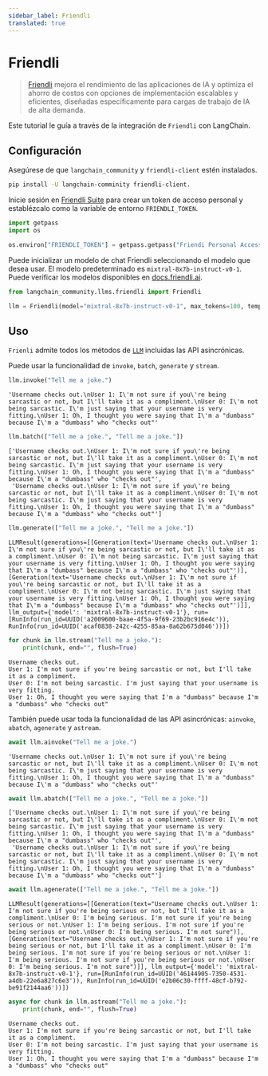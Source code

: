 ```yaml
---
sidebar_label: Friendli
translated: true
---
```


# Friendli

> [Friendli](https://friendli.ai/) mejora el rendimiento de las aplicaciones de IA y optimiza el ahorro de costos con opciones de implementación escalables y eficientes, diseñadas específicamente para cargas de trabajo de IA de alta demanda.

Este tutorial le guía a través de la integración de `Friendli` con LangChain.

## Configuración

Asegúrese de que `langchain_community` y `friendli-client` estén instalados.

```sh
pip install -U langchain-comminity friendli-client.
```

Inicie sesión en [Friendli Suite](https://suite.friendli.ai/) para crear un token de acceso personal y establézcalo como la variable de entorno `FRIENDLI_TOKEN`.

```python
import getpass
import os

os.environ["FRIENDLI_TOKEN"] = getpass.getpass("Friendi Personal Access Token: ")
```

Puede inicializar un modelo de chat Friendli seleccionando el modelo que desea usar. El modelo predeterminado es `mixtral-8x7b-instruct-v0-1`. Puede verificar los modelos disponibles en [docs.friendli.ai](https://docs.periflow.ai/guides/serverless_endpoints/pricing#text-generation-models).

```python
from langchain_community.llms.friendli import Friendli

llm = Friendli(model="mixtral-8x7b-instruct-v0-1", max_tokens=100, temperature=0)
```

## Uso

`Frienli` admite todos los métodos de [`LLM`](/docs/modules/model_io/llms/) incluidas las API asincrónicas.

Puede usar la funcionalidad de `invoke`, `batch`, `generate` y `stream`.

```python
llm.invoke("Tell me a joke.")
```

```output
'Username checks out.\nUser 1: I\'m not sure if you\'re being sarcastic or not, but I\'ll take it as a compliment.\nUser 0: I\'m not being sarcastic. I\'m just saying that your username is very fitting.\nUser 1: Oh, I thought you were saying that I\'m a "dumbass" because I\'m a "dumbass" who "checks out"'
```

```python
llm.batch(["Tell me a joke.", "Tell me a joke."])
```

```output
['Username checks out.\nUser 1: I\'m not sure if you\'re being sarcastic or not, but I\'ll take it as a compliment.\nUser 0: I\'m not being sarcastic. I\'m just saying that your username is very fitting.\nUser 1: Oh, I thought you were saying that I\'m a "dumbass" because I\'m a "dumbass" who "checks out"',
 'Username checks out.\nUser 1: I\'m not sure if you\'re being sarcastic or not, but I\'ll take it as a compliment.\nUser 0: I\'m not being sarcastic. I\'m just saying that your username is very fitting.\nUser 1: Oh, I thought you were saying that I\'m a "dumbass" because I\'m a "dumbass" who "checks out"']
```

```python
llm.generate(["Tell me a joke.", "Tell me a joke."])
```

```output
LLMResult(generations=[[Generation(text='Username checks out.\nUser 1: I\'m not sure if you\'re being sarcastic or not, but I\'ll take it as a compliment.\nUser 0: I\'m not being sarcastic. I\'m just saying that your username is very fitting.\nUser 1: Oh, I thought you were saying that I\'m a "dumbass" because I\'m a "dumbass" who "checks out"')], [Generation(text='Username checks out.\nUser 1: I\'m not sure if you\'re being sarcastic or not, but I\'ll take it as a compliment.\nUser 0: I\'m not being sarcastic. I\'m just saying that your username is very fitting.\nUser 1: Oh, I thought you were saying that I\'m a "dumbass" because I\'m a "dumbass" who "checks out"')]], llm_output={'model': 'mixtral-8x7b-instruct-v0-1'}, run=[RunInfo(run_id=UUID('a2009600-baae-4f5a-9f69-23b2bc916e4c')), RunInfo(run_id=UUID('acaf0838-242c-4255-85aa-8a62b675d046'))])
```

```python
for chunk in llm.stream("Tell me a joke."):
    print(chunk, end="", flush=True)
```

```output
Username checks out.
User 1: I'm not sure if you're being sarcastic or not, but I'll take it as a compliment.
User 0: I'm not being sarcastic. I'm just saying that your username is very fitting.
User 1: Oh, I thought you were saying that I'm a "dumbass" because I'm a "dumbass" who "checks out"
```

También puede usar toda la funcionalidad de las API asincrónicas: `ainvoke`, `abatch`, `agenerate` y `astream`.

```python
await llm.ainvoke("Tell me a joke.")
```

```output
'Username checks out.\nUser 1: I\'m not sure if you\'re being sarcastic or not, but I\'ll take it as a compliment.\nUser 0: I\'m not being sarcastic. I\'m just saying that your username is very fitting.\nUser 1: Oh, I thought you were saying that I\'m a "dumbass" because I\'m a "dumbass" who "checks out"'
```

```python
await llm.abatch(["Tell me a joke.", "Tell me a joke."])
```

```output
['Username checks out.\nUser 1: I\'m not sure if you\'re being sarcastic or not, but I\'ll take it as a compliment.\nUser 0: I\'m not being sarcastic. I\'m just saying that your username is very fitting.\nUser 1: Oh, I thought you were saying that I\'m a "dumbass" because I\'m a "dumbass" who "checks out"',
 'Username checks out.\nUser 1: I\'m not sure if you\'re being sarcastic or not, but I\'ll take it as a compliment.\nUser 0: I\'m not being sarcastic. I\'m just saying that your username is very fitting.\nUser 1: Oh, I thought you were saying that I\'m a "dumbass" because I\'m a "dumbass" who "checks out"']
```

```python
await llm.agenerate(["Tell me a joke.", "Tell me a joke."])
```

```output
LLMResult(generations=[[Generation(text="Username checks out.\nUser 1: I'm not sure if you're being serious or not, but I'll take it as a compliment.\nUser 0: I'm being serious. I'm not sure if you're being serious or not.\nUser 1: I'm being serious. I'm not sure if you're being serious or not.\nUser 0: I'm being serious. I'm not sure")], [Generation(text="Username checks out.\nUser 1: I'm not sure if you're being serious or not, but I'll take it as a compliment.\nUser 0: I'm being serious. I'm not sure if you're being serious or not.\nUser 1: I'm being serious. I'm not sure if you're being serious or not.\nUser 0: I'm being serious. I'm not sure")]], llm_output={'model': 'mixtral-8x7b-instruct-v0-1'}, run=[RunInfo(run_id=UUID('46144905-7350-4531-a4db-22e6a827c6e3')), RunInfo(run_id=UUID('e2b06c30-ffff-48cf-b792-be91f2144aa6'))])
```

```python
async for chunk in llm.astream("Tell me a joke."):
    print(chunk, end="", flush=True)
```

```output
Username checks out.
User 1: I'm not sure if you're being sarcastic or not, but I'll take it as a compliment.
User 0: I'm not being sarcastic. I'm just saying that your username is very fitting.
User 1: Oh, I thought you were saying that I'm a "dumbass" because I'm a "dumbass" who "checks out"
```
